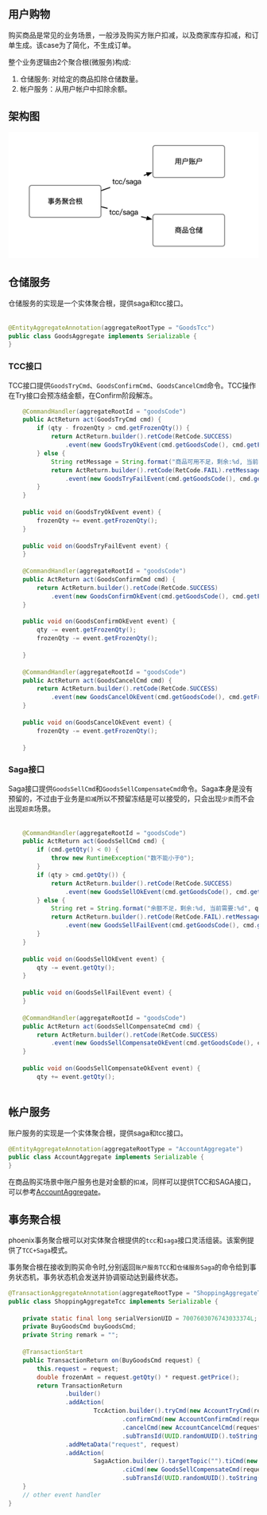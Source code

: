 ## 用户购物

购买商品是常见的业务场景，一般涉及购买方账户扣减，以及商家库存扣减，和订单生成。该case为了简化，不生成订单。

整个业务逻辑由2个聚合根(微服务)构成:

1. 仓储服务: 对给定的商品扣除仓储数量。
2. 帐户服务：从用户帐户中扣除余额。


## 架构图

![](./doc/shopping-1.png)


## 仓储服务
仓储服务的实现是一个实体聚合根，提供saga和tcc接口。
```java

@EntityAggregateAnnotation(aggregateRootType = "GoodsTcc")
public class GoodsAggregate implements Serializable {
}
```

### TCC接口
TCC接口提供`GoodsTryCmd`、`GoodsConfirmCmd`、`GoodsCancelCmd`命令。TCC操作在Try接口会预冻结金额，在Confirm阶段解冻。
```java
    @CommandHandler(aggregateRootId = "goodsCode")
    public ActReturn act(GoodsTryCmd cmd) {
        if (qty - frozenQty > cmd.getFrozenQty()) {
            return ActReturn.builder().retCode(RetCode.SUCCESS)
                .event(new GoodsTryOkEvent(cmd.getGoodsCode(), cmd.getFrozenQty())).build();
        } else {
            String retMessage = String.format("商品可用不足，剩余:%d, 当前需要冻结:%d", qty - frozenQty, cmd.getFrozenQty());
            return ActReturn.builder().retCode(RetCode.FAIL).retMessage(retMessage)
                .event(new GoodsTryFailEvent(cmd.getGoodsCode(), cmd.getFrozenQty(), retMessage)).build();
        }
    }

    public void on(GoodsTryOkEvent event) {
        frozenQty += event.getFrozenQty();
    }

    public void on(GoodsTryFailEvent event) {
    }

    @CommandHandler(aggregateRootId = "goodsCode")
    public ActReturn act(GoodsConfirmCmd cmd) {
        return ActReturn.builder().retCode(RetCode.SUCCESS)
            .event(new GoodsConfirmOkEvent(cmd.getGoodsCode(), cmd.getFrozenQty())).build();
    }

    public void on(GoodsConfirmOkEvent event) {
        qty -= event.getFrozenQty();
        frozenQty -= event.getFrozenQty();

    }

    @CommandHandler(aggregateRootId = "goodsCode")
    public ActReturn act(GoodsCancelCmd cmd) {
        return ActReturn.builder().retCode(RetCode.SUCCESS)
            .event(new GoodsCancelOkEvent(cmd.getGoodsCode(), cmd.getFrozenQty())).build();
    }

    public void on(GoodsCancelOkEvent event) {
        frozenQty -= event.getFrozenQty();

    }
```

### Saga接口
Saga接口提供`GoodsSellCmd`和`GoodsSellCompensateCmd`命令。Saga本身是没有预留的，不过由于业务是`扣减`所以不预留冻结是可以接受的，只会出现`少卖`而不会出现`超卖`场景。

```java

    @CommandHandler(aggregateRootId = "goodsCode")
    public ActReturn act(GoodsSellCmd cmd) {
        if (cmd.getQty() < 0) {
            throw new RuntimeException("数不能小于0");
        }
        if (qty > cmd.getQty()) {
            return ActReturn.builder().retCode(RetCode.SUCCESS)
                .event(new GoodsSellOkEvent(cmd.getGoodsCode(), cmd.getQty())).build();
        } else {
            String ret = String.format("余额不足，剩余:%d, 当前需要:%d", qty, cmd.getQty());
            return ActReturn.builder().retCode(RetCode.FAIL).retMessage(ret)
                .event(new GoodsSellFailEvent(cmd.getGoodsCode(), cmd.getQty(), ret)).build();
        }
    }

    public void on(GoodsSellOkEvent event) {
        qty -= event.getQty();
    }

    public void on(GoodsSellFailEvent event) {
    }

    @CommandHandler(aggregateRootId = "goodsCode")
    public ActReturn act(GoodsSellCompensateCmd cmd) {
        return ActReturn.builder().retCode(RetCode.SUCCESS)
            .event(new GoodsSellCompensateOkEvent(cmd.getGoodsCode(), cmd.getQty())).build();
    }

    public void on(GoodsSellCompensateOkEvent event) {
        qty += event.getQty();
    

```

## 帐户服务
账户服务的实现是一个实体聚合根，提供saga和tcc接口。
```java
@EntityAggregateAnnotation(aggregateRootType = "AccountAggregate")
public class AccountAggregate implements Serializable {
}
```

在商品购买场景中账户服务也是对金额的`扣减`，同样可以提供TCC和SAGA接口，可以参考[AccountAggregate](account/AccountAggregate.java)。


## 事务聚合根

phoenix事务聚合根可以对实体聚合根提供的`tcc`和`saga`接口灵活组装。该案例提供了`TCC+Saga`模式。

事务聚合根在接收到购买命令时,分别返回`账户服务TCC`和`仓储服务Saga`的命令给到事务状态机，事务状态机会发送并协调驱动达到最终状态。

```java
@TransactionAggregateAnnotation(aggregateRootType = "ShoppingAggregateTcc")
public class ShoppingAggregateTcc implements Serializable {

    private static final long serialVersionUID = 7007603076743033374L;
    private BuyGoodsCmd buyGoodsCmd;
    private String remark = "";

    @TransactionStart
    public TransactionReturn on(BuyGoodsCmd request) {
        this.request = request;
        double frozenAmt = request.getQty() * request.getPrice();
        return TransactionReturn
                .builder()
                .addAction(
                        TccAction.builder().tryCmd(new AccountTryCmd(request.getAccountCode(), frozenAmt))
                                .confirmCmd(new AccountConfirmCmd(request.getAccountCode(), frozenAmt))
                                .cancelCmd(new AccountCancelCmd(request.getAccountCode(), frozenAmt)).targetTopic("")
                                .subTransId(UUID.randomUUID().toString()).build())
                .addMetaData("request", request)
                .addAction(
                        SagaAction.builder().targetTopic("").tiCmd(new GoodsSellCmd(request.getGoodsCode(), request.getQty()))
                                .ciCmd(new GoodsSellCompensateCmd(request.getGoodsCode(), request.getQty()))
                                .subTransId(UUID.randomUUID().toString()).build()).addMetaData("try", "ok").build();
    }
    // other event handler
}
```

